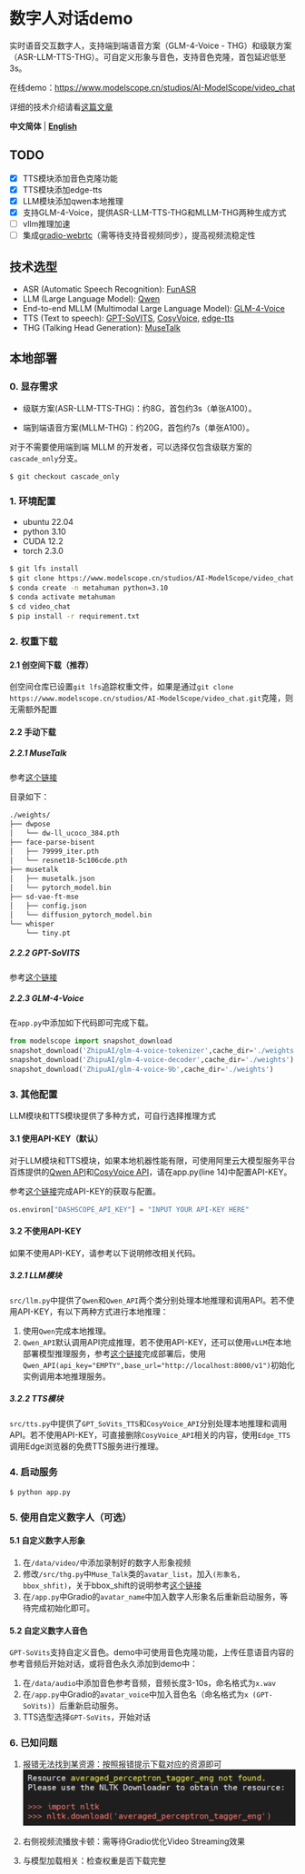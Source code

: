 # 数字人对话demo
实时语音交互数字人，支持端到端语音方案（GLM-4-Voice - THG）和级联方案（ASR-LLM-TTS-THG）。可自定义形象与音色，支持音色克隆，首包延迟低至3s。

在线demo：https://www.modelscope.cn/studios/AI-ModelScope/video_chat

详细的技术介绍请看[这篇文章](https://mp.weixin.qq.com/s/jpoB8O2IyjhXeAWNWnAj7A)

**中文简体** | [**English**](./docs/README_en.md)

## TODO
- [x] TTS模块添加音色克隆功能
- [x] TTS模块添加edge-tts
- [x] LLM模块添加qwen本地推理
- [x] 支持GLM-4-Voice，提供ASR-LLM-TTS-THG和MLLM-THG两种生成方式
- [ ] vllm推理加速
- [ ] 集成[gradio-webrtc](https://github.com/freddyaboulton/gradio-webrtc)（需等待支持音视频同步），提高视频流稳定性
 
## 技术选型
* ASR (Automatic Speech Recognition): [FunASR](https://github.com/modelscope/FunASR)
* LLM (Large Language Model): [Qwen](https://github.com/QwenLM/Qwen)
* End-to-end MLLM (Multimodal Large Language Model): [GLM-4-Voice](https://github.com/THUDM/GLM-4-Voice/tree/main)
* TTS (Text to speech): [GPT-SoVITS](https://github.com/RVC-Boss/GPT-SoVITS), [CosyVoice](https://github.com/FunAudioLLM/CosyVoice), [edge-tts](https://github.com/rany2/edge-tts)
* THG (Talking Head Generation): [MuseTalk](https://github.com/TMElyralab/MuseTalk/tree/main)


## 本地部署
### 0. 显存需求
* 级联方案(ASR-LLM-TTS-THG)：约8G，首包约3s（单张A100）。
  
* 端到端语音方案(MLLM-THG)：约20G，首包约7s（单张A100）。
  
对于不需要使用端到端 MLLM 的开发者，可以选择仅包含级联方案的`cascade_only`分支。
```bash
$ git checkout cascade_only
```

### 1. 环境配置

* ubuntu 22.04
* python 3.10
* CUDA 12.2
* torch 2.3.0

```bash
$ git lfs install
$ git clone https://www.modelscope.cn/studios/AI-ModelScope/video_chat.git
$ conda create -n metahuman python=3.10
$ conda activate metahuman
$ cd video_chat
$ pip install -r requirement.txt
```

### 2. 权重下载
#### 2.1 创空间下载（推荐）
创空间仓库已设置`git lfs`追踪权重文件，如果是通过`git clone https://www.modelscope.cn/studios/AI-ModelScope/video_chat.git`克隆，则无需额外配置

#### 2.2 手动下载
##### 2.2.1 MuseTalk

参考[这个链接](https://github.com/TMElyralab/MuseTalk/blob/main/README.md#download-weights)

目录如下：
``` plaintext
./weights/
├── dwpose
│   └── dw-ll_ucoco_384.pth
├── face-parse-bisent
│   ├── 79999_iter.pth
│   └── resnet18-5c106cde.pth
├── musetalk
│   ├── musetalk.json
│   └── pytorch_model.bin
├── sd-vae-ft-mse
│   ├── config.json
│   └── diffusion_pytorch_model.bin
└── whisper
    └── tiny.pt
```
##### 2.2.2 GPT-SoVITS

参考[这个链接](https://github.com/RVC-Boss/GPT-SoVITS/blob/main/docs/cn/README.md#%E9%A2%84%E8%AE%AD%E7%BB%83%E6%A8%A1%E5%9E%8B)

##### 2.2.3 GLM-4-Voice
在`app.py`中添加如下代码即可完成下载。
```python
from modelscope import snapshot_download
snapshot_download('ZhipuAI/glm-4-voice-tokenizer',cache_dir='./weights')
snapshot_download('ZhipuAI/glm-4-voice-decoder',cache_dir='./weights')
snapshot_download('ZhipuAI/glm-4-voice-9b',cache_dir='./weights')
```

### 3. 其他配置
LLM模块和TTS模块提供了多种方式，可自行选择推理方式
#### 3.1 使用API-KEY（默认）
对于LLM模块和TTS模块，如果本地机器性能有限，可使用阿里云大模型服务平台百炼提供的[Qwen API](https://help.aliyun.com/zh/dashscope/developer-reference/tongyi-thousand-questions/?spm=a2c4g.11186623.0.0.581423edryZ54Q)和[CosyVoice API](https://help.aliyun.com/zh/dashscope/developer-reference/cosyvoice-large-model-for-speech-synthesis/?spm=a2c4g.11186623.0.0.79ce23ednMIj9m)，请在app.py(line 14)中配置API-KEY。

参考[这个链接](https://help.aliyun.com/zh/dashscope/developer-reference/acquisition-and-configuration-of-api-key?spm=a2c4g.11186623.0.0.7b7344b7jkORJj)完成API-KEY的获取与配置。

```python
os.environ["DASHSCOPE_API_KEY"] = "INPUT YOUR API-KEY HERE"
```

#### 3.2 不使用API-KEY 
如果不使用API-KEY，请参考以下说明修改相关代码。
##### 3.2.1 LLM模块
`src/llm.py`中提供了`Qwen`和`Qwen_API`两个类分别处理本地推理和调用API。若不使用API-KEY，有以下两种方式进行本地推理：
1. 使用`Qwen`完成本地推理。
2. `Qwen_API`默认调用API完成推理，若不使用API-KEY，还可以使用`vLLM`在本地部署模型推理服务，参考[这个链接](https://qwen.readthedocs.io/zh-cn/latest/getting_started/quickstart.html#vllm-for-deployment)完成部署后，使用`Qwen_API(api_key="EMPTY",base_url="http://localhost:8000/v1")`初始化实例调用本地推理服务。

##### 3.2.2 TTS模块
`src/tts.py`中提供了`GPT_SoVits_TTS`和`CosyVoice_API`分别处理本地推理和调用API。若不使用API-KEY，可直接删除`CosyVoice_API`相关的内容，使用`Edge_TTS`调用Edge浏览器的免费TTS服务进行推理。

### 4. 启动服务

```bash
$ python app.py
```
### 5. 使用自定义数字人（可选）
#### 5.1 自定义数字人形象
1. 在`/data/video/`中添加录制好的数字人形象视频
2. 修改`/src/thg.py`中`Muse_Talk`类的`avatar_list`，加入`(形象名, bbox_shfit)`，关于bbox_shift的说明参考[这个链接](https://github.com/TMElyralab/MuseTalk?tab=readme-ov-file#use-of-bbox_shift-to-have-adjustable-results)
3. 在`/app.py`中Gradio的`avatar_name`中加入数字人形象名后重新启动服务，等待完成初始化即可。

#### 5.2 自定义数字人音色
`GPT-SoVits`支持自定义音色。demo中可使用音色克隆功能，上传任意语音内容的参考音频后开始对话，或将音色永久添加到demo中：
1. 在`/data/audio`中添加音色参考音频，音频长度3-10s，命名格式为`x.wav`
2. 在`/app.py`中Gradio的`avatar_voice`中加入音色名（命名格式为`x (GPT-SoVits)`）后重新启动服务。
3. TTS选型选择`GPT-SoVits`，开始对话

### 6. 已知问题
1. 报错无法找到某资源：按照报错提示下载对应的资源即可
![alt text](image.png)

2. 右侧视频流播放卡顿：需等待Gradio优化Video Streaming效果
3. 与模型加载相关：检查权重是否下载完整
